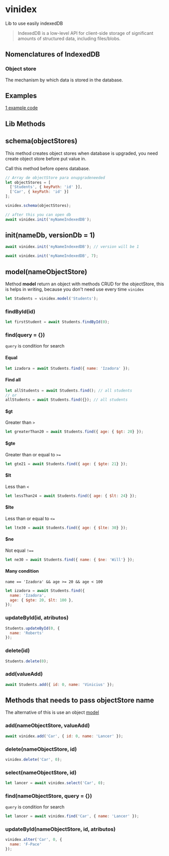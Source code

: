 # vinidex

Lib to use easily indexedDB

> IndexedDB is a low-level API for client-side storage of significant amounts of structured data, including files/blobs.

## Nomenclatures of IndexedDB

### Object store

The mechanism by which data is stored in the database.

## Examples

[1 example code](test-async.js)

## Lib Methods

## schema(objectStores)

This method creates object stores when database is upgraded, you need create object store before put value in.

Call this method before opens database.

```javascript
// Array de objectStore para onupgradeneeded
let objectStores = [
  ['Students', { keyPath: 'id' }],
  ['Car', { keyPath: 'id' }]
];

vinidex.schema(objectStores);

// after this you can open db
await vinidex.init('myNameIndexedDB');
```

## init(nameDb, versionDb = 1)

```javascript
await vinidex.init('myNameIndexedDB'); // version will be 1
```

```javascript
await vinidex.init('myNameIndexedDB', 7);
```

## model(nameObjectStore)

Method **model** return an object with methods CRUD for the objectStore, this is helps in writing, because you don't need use every time `vinidex`

```javascript
let Students = vinidex.model('Students');
```

### findById(id)

```javascript
let firstStudent = await Students.findById(0);
```

### find(query = {})

`query` is condition for search

#### Equal

```javascript
let izadora = await Students.find({ name: 'Izadora' });
```

#### Find all

```javascript
let allStudents = await Students.find(); // all students
// or
allStudents = await Students.find({}); // all students
```

#### $gt

Greater than `>`

```javascript
let greaterThan20 = await Students.find({ age: { $gt: 20} });
```

#### $gte

Greater than or equal to `>=`

```javascript
let gte21 = await Students.find({ age: { $gte: 21} });
```

#### $lt

Less than `<`

```javascript
let lessThan24 = await Students.find({ age: { $lt: 24} });
```

#### $lte

Less than or equal to `<=`

```javascript
let lte30 = await Students.find({ age: { $lte: 30} });
```

#### $ne

Not equal `!==`

```javascript
let ne30 = await Students.find({ name: { $ne: 'Will'} });
```

#### Many condition

`name == 'Izadora' && age >= 20 && age < 100`

```javascript
let izadora = await Students.find({
  name: 'Izadora',
  age: { $gte: 20, $lt: 100 },
});
```

### updateById(id, atributos)

```javascript
Students.updateById(0, {
  name: 'Roberts'
});
```

### delete(id)

```javascript
Students.delete(0);
```

### add(valueAdd)

```javascript
await Students.add({ id: 0, name: 'Vinicius' });
```

## Methods that needs to pass objectStore name

The alternative of this is use an object [model](#modelnameobjectstore)

### add(nameObjectStore, valueAdd)

```javascript
await vinidex.add('Car', { id: 0, name: 'Lancer' });
```

### delete(nameObjectStore, id)

```javascript
vinidex.delete('Car', 0);
```

### select(nameObjectStore, id)

```javascript
let lancer = await vinidex.select('Car', 0);
```

### find(nameObjectStore, query = {})

`query` is condition for search

```javascript
let lancer = await vinidex.find('Car', { name: 'Lancer' });
```

### updateById(nameObjectStore, id, atributos)

```javascript
vinidex.alter('Car', 0, {
  name: 'F-Pace'
});
```
